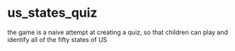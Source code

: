 # us_states_quiz
the game is a naive attempt at creating a quiz, so that children can play and identify all of the fifty states of US 
